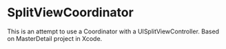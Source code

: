 # SplitViewCoordinator

This is an attempt to use a Coordinator with a UISplitViewController. Based on MasterDetail project in Xcode.
